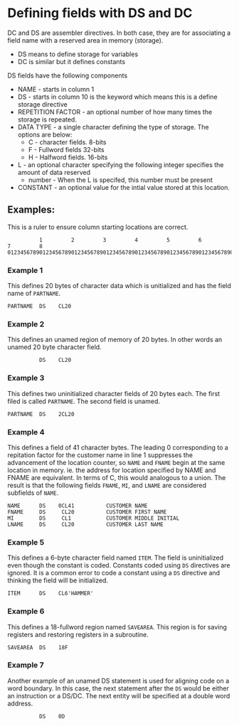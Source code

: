 # Defining fields with DS and DC

DC and DS are assembler directives.  In both case, they 
are for associating a field name with a reserved area in 
memory (storage).

* DS means to define storage for variables
* DC is similar but it defines constants

DS fields have the following components

* NAME - starts in column 1
* DS - starts in column 10 is the keyword which means this is a define storage directive
* REPETITION FACTOR - an optional number of how many times the storage is repeated.
* DATA TYPE - a single character defining the type of storage.  The options are below:
    - C - character fields. 8-bits
    - F - Fullword fields 32-bits
    - H - Halfword fields. 16-bits
* L - an optional character specifying the following integer specifies the amount of data reserved
    - number - When the L is specifed, this number must be present
* CONSTANT - an optional value for the intial value stored at this location.


## Examples:

This is a ruler to ensure column starting locations are correct.

```
          1         2         3         4         5         6         7         8
012345678901234567890123456789012345678901234567890123456789012345678901234567890
```

### Example 1

This defines 20 bytes of character data which is unitialized and has 
the field name of `PARTNAME`.

```
PARTNAME  DS    CL20  
```

### Example 2

This defines an unamed region of memory of 20 bytes.  In other words
an unamed 20 byte character field.

```
          DS    CL20  
```

### Example 3

This defines two uninitialized character fields of 20 bytes each.   The
first filed is called `PARTNAME`.  The second field is unamed.

```
PARTNAME  DS    2CL20  
```


### Example 4

This defines a field of 41 character bytes.  The leading 0 corresponding
to a repitation factor for the customer name in line 1 suppresses 
the advancement of the location counter, so `NAME` and `FNAME` begin
at the same location in memory.  ie. the address for 
location specified by NAME and FNAME are equivalent.  In terms
of C, this would analogous to a union.  The result is that
the following fields `FNAME`, `MI`, and `LNAME` are considered
subfields of `NAME`.

```
NAME      DS    0CL41          CUSTOMER NAME
FNAME     DS     CL20          CUSTOMER FIRST NAME
MI        DS     CL1           CUSTOMER MIDDLE INITIAL
LNAME     DS     CL20          CUSTOMER LAST NAME
```

### Example 5

This defines a 6-byte character field named `ITEM`.  The 
field is uninitialized even though the constant is coded.
Constants coded using `DS` directives are ignored. It is
a common error to code a constant using a `DS` directive
and thinking the field will be initialized.


```
ITEM      DS    CL6'HAMMER'
```


### Example 6

This defines a 18-fullword region named `SAVEAREA`.
This region is for saving registers and restoring
registers in a subroutine.

```
SAVEAREA  DS    18F
```

### Example 7

Another example of an unamed DS statement is used for aligning code on a word boundary.
In this case, the next statement after the `DS` would be either an instruction or a 
DS/DC.   The next entity will be specified at a double word address.

```
          DS    0D  
```


